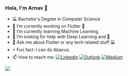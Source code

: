### Hola, I'm Arnav 👋

- 💻 Bachelor's Degree in Computer Science
- 🔭 I’m currently working on Flutter 🎯
- 🌱 I’m currently learning Machine Learning.
- 🤔 I’m looking for help with Deep Learning and 🧻
- 💬 Ask me about Flutter or any tech related stuff 💻 
- ⚡ Fun fact: I can do Abacus.
- 📫 How to reach me: 
[![Linkedin](https://img.shields.io/badge/-LinkedIn-blue?style=flat&logo=Linkedin&logoColor=white)](https://www.linkedin.com/in/arnav-/)
[![Outlook](https://img.shields.io/badge/-Outlook-0078D4?style=flat&logo=Microsoft-Outlook&logoColor=white)](mailto:arsingh@jacobs-university.de)
[![Medium](https://img.shields.io/badge/-Medium-%2312100E.svg?&style=flat&logo=medium&logoColor=white)](https://medium.com/@arnavbhaiya)

[Medium]: https://medium.com/@arnavbhaiya
<img src="https://github-readme-stats.vercel.app/api?username=ArnavS59&&show_icons=true&title_color=ffffff&icon_color=bb2acf&text_color=daf7dc&bg_color=151515">


<!--🏡 [Website][Website] **|** 
🐦 [Twitter][Twitter] **|** 
📷 [Instagram][Instagram] **|** 
👔 [Linkedin][Linkedin] **|** 
📝 [Medium][Medium]--!>

<!--[Website]: https://arnavs59.github.io/
[Twitter]: https://twitter.com/not_arnav_
[Linkedin]: https://www.linkedin.com/in/arnav-/




